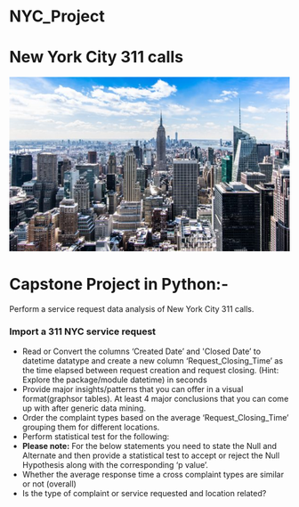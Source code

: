 # NYC_Project
# New York City 311 calls
![alt-text](https://github.com/nikhil2020/NYC_Project/blob/master/New_York_Calls_311.jpg)

# Capstone Project in Python:-
Perform a service request data analysis of New York City 311 calls.
### Import a 311 NYC service request
- Read or Convert the columns ‘Created Date’ and 'Closed Date’ to datetime datatype and create a new column ‘Request_Closing_Time’ as the time elapsed between request creation and request closing. (Hint: Explore the package/module datetime) in seconds
- Provide major insights/patterns that you can offer in a visual format(graphsor tables). At least 4 major conclusions that you can come up with after generic data mining.
- Order the complaint types based on the average ‘Request_Closing_Time’ grouping them for different locations.
- Perform statistical test for the following:
- **Please note:** For the below statements you need to state the Null and Alternate and then provide a statistical test to accept or reject the Null Hypothesis along with the corresponding ‘p value’.
- Whether the average response time a cross complaint types are similar or not (overall)
- Is the type of complaint or service requested and location related?
